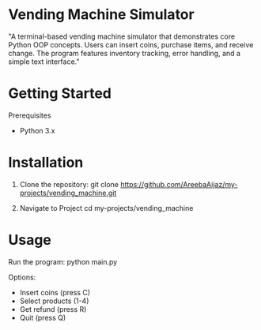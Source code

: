 # Vending Machine Simulator
"A terminal-based vending machine simulator that demonstrates core Python OOP concepts. Users can insert coins, purchase items, 
and receive change. The program features inventory tracking, error handling, and a simple text interface."


# Getting Started

Prerequisites
- Python 3.x

# Installation
1. Clone the repository:
git clone https://github.com/AreebaAijaz/my-projects/vending_machine.git

2. Navigate to Project
cd my-projects/vending_machine

# Usage
Run the program:
python main.py

Options:
* Insert coins (press C)
* Select products (1-4)
* Get refund (press R)
* Quit (press Q)

